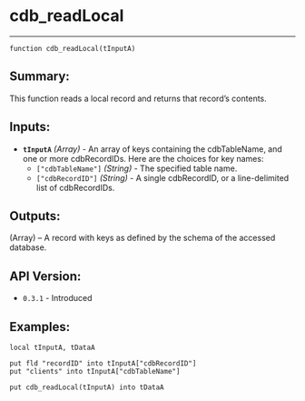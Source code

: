 # cdb_readLocal
---
```
function cdb_readLocal(tInputA)
```
## Summary:
This function reads a local record and returns that record’s contents.

## Inputs:
* **`tInputA`** *(Array)* - An array of keys containing the cdbTableName, and one or more cdbRecordIDs. Here are the choices for key names:
    * `["cdbTableName"]` *(String)* - The specified table name.
    * `["cdbRecordID"]` *(String)* - A single cdbRecordID, or a line-delimited list of cdbRecordIDs.

## Outputs:
(Array) – A record with keys as defined by the schema of the accessed database.

## API Version:
* `0.3.1` - Introduced

## Examples:
```
local tInputA, tDataA
     
put fld "recordID" into tInputA["cdbRecordID"]
put "clients" into tInputA["cdbTableName"]
     
put cdb_readLocal(tInputA) into tDataA
```